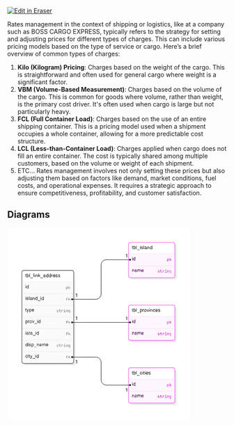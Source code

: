<p><a target="_blank" href="https://app.eraser.io/workspace/bkrIplCAOeWbI1oEbFTa" id="edit-in-eraser-github-link"><img alt="Edit in Eraser" src="https://firebasestorage.googleapis.com/v0/b/second-petal-295822.appspot.com/o/images%2Fgithub%2FOpen%20in%20Eraser.svg?alt=media&amp;token=968381c8-a7e7-472a-8ed6-4a6626da5501"></a></p>

Rates management in the context of shipping or logistics, like at a company such as BOSS CARGO EXPRESS, typically refers to the strategy for setting and adjusting prices for different types of charges. This can include various pricing models based on the type of service or cargo. Here’s a brief overview of common types of charges:

1. **Kilo (Kilogram) Pricing**: Charges based on the weight of the cargo. This is straightforward and often used for general cargo where weight is a significant factor.
2. **VBM (Volume-Based Measurement)**: Charges based on the volume of the cargo. This is common for goods where volume, rather than weight, is the primary cost driver. It's often used when cargo is large but not particularly heavy.
3. **FCL (Full Container Load)**: Charges based on the use of an entire shipping container. This is a pricing model used when a shipment occupies a whole container, allowing for a more predictable cost structure.
4. **LCL (Less-than-Container Load)**: Charges applied when cargo does not fill an entire container. The cost is typically shared among multiple customers, based on the volume or weight of each shipment.
5. ETC...
Rates management involves not only setting these prices but also adjusting them based on factors like demand, market conditions, fuel costs, and operational expenses. It requires a strategic approach to ensure competitiveness, profitability, and customer satisfaction.



<!-- eraser-additional-content -->
## Diagrams
<!-- eraser-additional-files -->
<a href="/RATRIX-MODULE-entity-relationship-1.eraserdiagram" data-element-id="xXD47MaUH1Cp0yEHaJkGs"><img src="/.eraser/bkrIplCAOeWbI1oEbFTa___sKkFHJpiYsXPcATzOBluVMUS1rx2___---diagram----373c3bfe15e63e9ec96d2c35edf6c3e4.png" alt="" data-element-id="xXD47MaUH1Cp0yEHaJkGs" /></a>
<!-- end-eraser-additional-files -->
<!-- end-eraser-additional-content -->
<!--- Eraser file: https://app.eraser.io/workspace/bkrIplCAOeWbI1oEbFTa --->